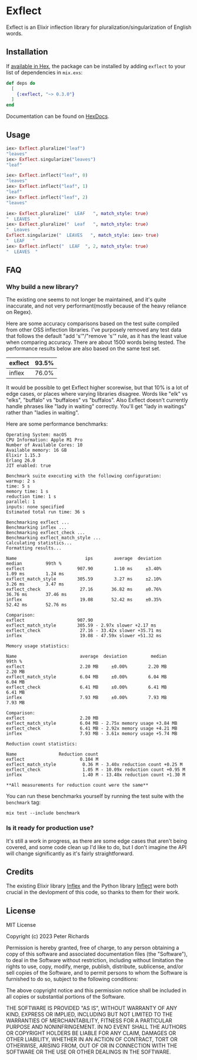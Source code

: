 # Exflect

Exflect is an Elixir inflection library for pluralization/singularization of English words.

## Installation

If [available in Hex](https://hex.pm/docs/publish), the package can be installed
by adding `exflect` to your list of dependencies in `mix.exs`:

```elixir
def deps do
  [
    {:exflect, "~> 0.3.0"}
  ]
end
```

Documentation can be found on [HexDocs](https://hexdocs.pm/exflect).

## Usage

```elixir
iex> Exflect.pluralize("leaf")
"leaves"
iex> Exflect.singularize("leaves")
"leaf"

iex> Exflect.inflect("leaf", 0)
"leaves"
iex> Exflect.inflect("leaf", 1)
"leaf"
iex> Exflect.inflect("leaf", 2)
"leaves"

iex> Exflect.pluralize("  LEAF   ", match_style: true)
"  LEAVES   "
iex> Exflect.pluralize("  Leaf   ", match_style: true)
"  Leaves   "
Exflect.singularize("  LEAVES   ", match_style: iex> true)
"  LEAF   "
iex> Exflect.inflect("  LEAF  ", 2, match_style: true)
"  LEAVES  "
```

## FAQ

### Why build a new library?

The existing one seems to not longer be maintained, and it's quite inaccurate, and not very performant(mostly because of the heavy reliance on Regex).

Here are some accuracy comparisons based on the test suite compiled from other OSS inflection libraries. I've purposely removed any test data that follows the default "add 's'"/"remove 's'" rule, as it has the least value when comparing accuracy. There are about 1500 words being tested. The performance results below are also based on the same test set.



|exflect|93.5%|
|-|-|
|inflex|76.0%|


It would be possible to get Exflect higher scorewise, but that 10% is a lot of edge cases, or places where varying libraries disagree. Words like "elk" vs "elks", "buffalo" vs "buffaloes" vs "buffalos". Also Exflect doesn't currently handle phrases like "lady in waiting" correctly. You'll get "lady in waitings" rather than "ladies in waiting".

Here are some performance benchmarks:

```
Operating System: macOS
CPU Information: Apple M1 Pro
Number of Available Cores: 10
Available memory: 16 GB
Elixir 1.15.3
Erlang 26.0
JIT enabled: true

Benchmark suite executing with the following configuration:
warmup: 2 s
time: 5 s
memory time: 1 s
reduction time: 1 s
parallel: 1
inputs: none specified
Estimated total run time: 36 s

Benchmarking exflect ...
Benchmarking inflex ...
Benchmarking exflect_check ...
Benchmarking exflect_match_style ...
Calculating statistics...
Formatting results...

Name                          ips        average  deviation         median         99th %
exflect                    907.90        1.10 ms     ±3.40%        1.09 ms        1.24 ms
exflect_match_style        305.59        3.27 ms     ±2.10%        3.26 ms        3.47 ms
exflect_check               27.16       36.82 ms     ±0.76%       36.76 ms       37.46 ms
inflex                      19.08       52.42 ms     ±0.35%       52.42 ms       52.76 ms

Comparison:
exflect                    907.90
exflect_match_style        305.59 - 2.97x slower +2.17 ms
exflect_check               27.16 - 33.42x slower +35.71 ms
inflex                      19.08 - 47.59x slower +51.32 ms

Memory usage statistics:

Name                        average  deviation         median         99th %
exflect                     2.20 MB     ±0.00%        2.20 MB        2.20 MB
exflect_match_style         6.04 MB     ±0.00%        6.04 MB        6.04 MB
exflect_check               6.41 MB     ±0.00%        6.41 MB        6.41 MB
inflex                      7.93 MB     ±0.00%        7.93 MB        7.93 MB

Comparison:
exflect                     2.20 MB
exflect_match_style         6.04 MB - 2.75x memory usage +3.84 MB
exflect_check               6.41 MB - 2.92x memory usage +4.21 MB
inflex                      7.93 MB - 3.61x memory usage +5.74 MB

Reduction count statistics:

Name                Reduction count
exflect                     0.104 M
exflect_match_style          0.36 M - 3.40x reduction count +0.25 M
exflect_check                1.05 M - 10.09x reduction count +0.95 M
inflex                       1.40 M - 13.40x reduction count +1.30 M

**All measurements for reduction count were the same**
```

You can run these benchmarks yourself by running the test suite with the `benchmark` tag:

```
mix test --include benchmark
```

### Is it ready for production use?

It's still a work in progress, as there are some edge cases that aren't being covered, and some code clean up I'd like to do, but I don't imagine the API will change significantly as it's fairly straightforward.

## Credits
 
The existing Elixir library [Inflex](https://github.com/nurugger07/inflex) and the Python library [Inflect](https://github.com/jaraco/inflect) were both crucial in the devlopment of this code, so thanks to them for their work.


## License
 
MIT License

Copyright (c) 2023 Peter Richards

Permission is hereby granted, free of charge, to any person obtaining a copy
of this software and associated documentation files (the "Software"), to deal
in the Software without restriction, including without limitation the rights
to use, copy, modify, merge, publish, distribute, sublicense, and/or sell
copies of the Software, and to permit persons to whom the Software is
furnished to do so, subject to the following conditions:

The above copyright notice and this permission notice shall be included in all
copies or substantial portions of the Software.

THE SOFTWARE IS PROVIDED "AS IS", WITHOUT WARRANTY OF ANY KIND, EXPRESS OR
IMPLIED, INCLUDING BUT NOT LIMITED TO THE WARRANTIES OF MERCHANTABILITY,
FITNESS FOR A PARTICULAR PURPOSE AND NONINFRINGEMENT. IN NO EVENT SHALL THE
AUTHORS OR COPYRIGHT HOLDERS BE LIABLE FOR ANY CLAIM, DAMAGES OR OTHER
LIABILITY, WHETHER IN AN ACTION OF CONTRACT, TORT OR OTHERWISE, ARISING FROM,
OUT OF OR IN CONNECTION WITH THE SOFTWARE OR THE USE OR OTHER DEALINGS IN THE
SOFTWARE.